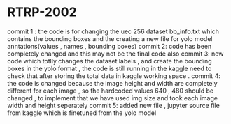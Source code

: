 # RTRP-2002
commit 1 :
    the code is for changing the uec 256 dataset bb_info.txt which contains the bounding boxes and the creating a new file for yolo model anntations(values , names , bounding boxes)
commit 2:
    code has been completely changed and this may not be the final code also
commit 3:
    new code which totlly changes the dataset labels , and create the bounding boxes in the yolo format , the code is still running in the kaggle need to check that after storing the total data in kaggle working space .
commit 4:
    the code is changed because the image height and width are completely different for each image , so the hardcoded values 640 , 480 should be changed , to implement that we have used img.size and took each image width and height seperately
commit 5:
    added new file , jupyter source file from kaggle which is finetuned from the yolo model 